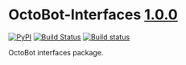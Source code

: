 # OctoBot-Interfaces [1.0.0](https://github.com/Drakkar-Software/OctoBot-Interfaces/tree/master/docs/CHANGELOG.md)
[![PyPI](https://img.shields.io/pypi/v/OctoBot-Interfaces.svg)](https://pypi.python.org/pypi/OctoBot-Interfaces/)
[![Build Status](https://api.travis-ci.com/Drakkar-Software/OctoBot-Interfaces.svg?branch=master)](https://travis-ci.org/Drakkar-Software/OctoBot-Interfaces) 
[![Build status](https://ci.appveyor.com/api/projects/status/w1h7jh0wq8ktbjxi?svg=true)](https://ci.appveyor.com/project/Herklos/octobot-interfaces)

OctoBot interfaces package.